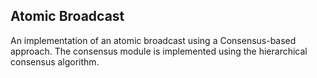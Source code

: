 ## Atomic Broadcast

An implementation of an atomic broadcast using a Consensus-based approach. The consensus module is implemented using the hierarchical consensus algorithm.